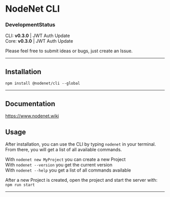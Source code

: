 # NodeNet CLI

### DevelopmentStatus

CLI: **v0.3.0** | JWT Auth Update  
Core: **v0.3.0** | JWT Auth Update

Please feel free to submit ideas or bugs, just create an Issue.

---

## Installation

`npm install @nodenet/cli --global`  

---

## Documentation

https://www.nodenet.wiki

## Usage

After installation, you can use the CLI by typing `nodenet` in your terminal. \
From there, you will get a list of all available commands.

With `nodenet new MyProject` you can create a new Project  
With `nodenet --version` you get the current version  
With `nodenet --help` you get a list of all commands available

After a new Project is created, open the project and start the server with:  
`npm run start`

---
